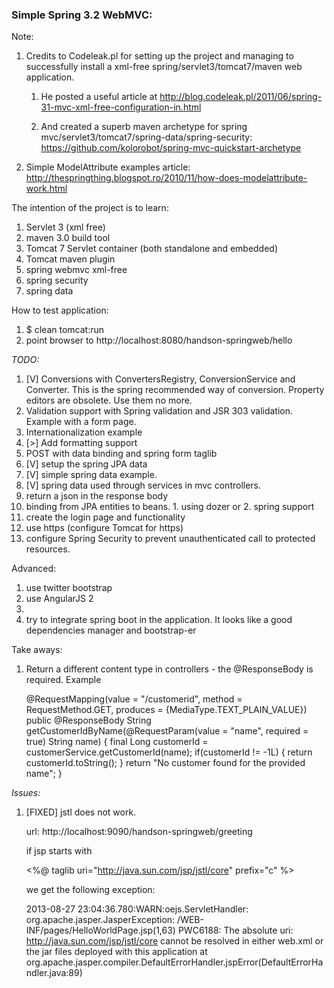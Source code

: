 ### Simple Spring 3.2 WebMVC: ###

Note:

1. Credits to  Codeleak.pl for setting up the project and managing to successfully install a xml-free spring/servlet3/tomcat7/maven web application.

    1. He posted a useful article at
         http://blog.codeleak.pl/2011/06/spring-31-mvc-xml-free-configuration-in.html

    1. And created a superb maven archetype for spring mvc/servlet3/tomcat7/spring-data/spring-security:
        https://github.com/kolorobot/spring-mvc-quickstart-archetype

1. Simple ModelAttribute examples article:
    http://thespringthing.blogspot.ro/2010/11/how-does-modelattribute-work.html

The intention of the project is to learn:

1. Servlet 3  (xml free)
1. maven 3.0 build tool
1. Tomcat 7 Servlet container (both standalone and embedded)
1. Tomcat maven plugin
1. spring webmvc xml-free
1. spring security
1. spring data

How to test application:

1. $ clean tomcat:run
1. point browser to
    http://localhost:8080/handson-springweb/hello

<em>TODO:</em>

1. [V] Conversions with ConvertersRegistry, ConversionService and Converter. This is the spring recommended way of conversion.
   Property editors are obsolete. Use them no more.
1. Validation support with Spring validation and JSR 303 validation. Example with a form page.
1. Internationalization example
1. [>] Add formatting support
1. POST with data binding and spring form taglib
1. [V] setup the spring JPA data 
1. [V] simple spring data example.
1. [V] spring data used through services in mvc controllers.
1. return a json in the response body
1. binding from JPA entities to beans. 1. using dozer or 2. spring support
1. create the login page and functionality
1. use https (configure Tomcat for https)
1. configure Spring Security to prevent unauthenticated call to protected resources.

Advanced:
1. use twitter bootstrap
1. use AngularJS 2
1.
1. try to integrate spring boot in the application. It looks like a good dependencies manager and bootstrap-er 


Take aways:
1. Return a different content type in controllers - the @ResponseBody is required.
Example
    
    @RequestMapping(value = "/customerid", method = RequestMethod.GET, produces = {MediaType.TEXT_PLAIN_VALUE})
    public @ResponseBody String getCustomerIdByName(@RequestParam(value = "name", required = true) String name) {
        final Long customerId = customerService.getCustomerId(name);
        if(customerId != -1L) {
            return customerId.toString();
        }
        return "No customer found for the provided name";
    }

<em>Issues:</em>

1. [FIXED] jstl does not work.

    url: http://localhost:9090/handson-springweb/greeting

    if jsp starts with

    <%@ taglib uri="http://java.sun.com/jsp/jstl/core" prefix="c" %>

    we get the following exception:

    2013-08-27 23:04:36.780:WARN:oejs.ServletHandler:
    org.apache.jasper.JasperException: /WEB-INF/pages/HelloWorldPage.jsp(1,63) PWC6188: The absolute uri: http://java.sun.com/jsp/jstl/core cannot be resolved in either web.xml or the jar files deployed with this application
    	at org.apache.jasper.compiler.DefaultErrorHandler.jspError(DefaultErrorHandler.java:89)

